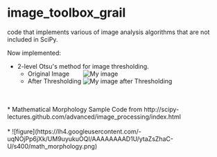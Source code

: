 image_toolbox_grail
===================

code that implements various of image analysis algorithms that are not included in SciPy.

Now implemented: 
  * 2-level Otsu's method for image thresholding.
    * Original Image     &nbsp; &nbsp; &nbsp;  &nbsp;![My image](https://lh4.googleusercontent.com/-PjumAhOu_6w/UMDBjiqtSRI/AAAAAAAAC5g/iVG40mttCQo/s144/me.png)
    * After Thresholding ![My image after Thresholding](https://lh6.googleusercontent.com/-Oh596ufRJmQ/UMDBjtCfwFI/AAAAAAAAC5c/yRYgIeeubJU/s144/me_otsu.png)
  <br/>
  <br/>
  * Mathematical Morphology Sample Code from http://scipy-lectures.github.com/advanced/image_processing/index.html <br/><br/>
    * ![figure](https://lh4.googleusercontent.com/-uqNOjPp6jXk/UM9uyukuOQI/AAAAAAAAD1U/ytaZsZhaC-U/s400/math_morphology.png)
